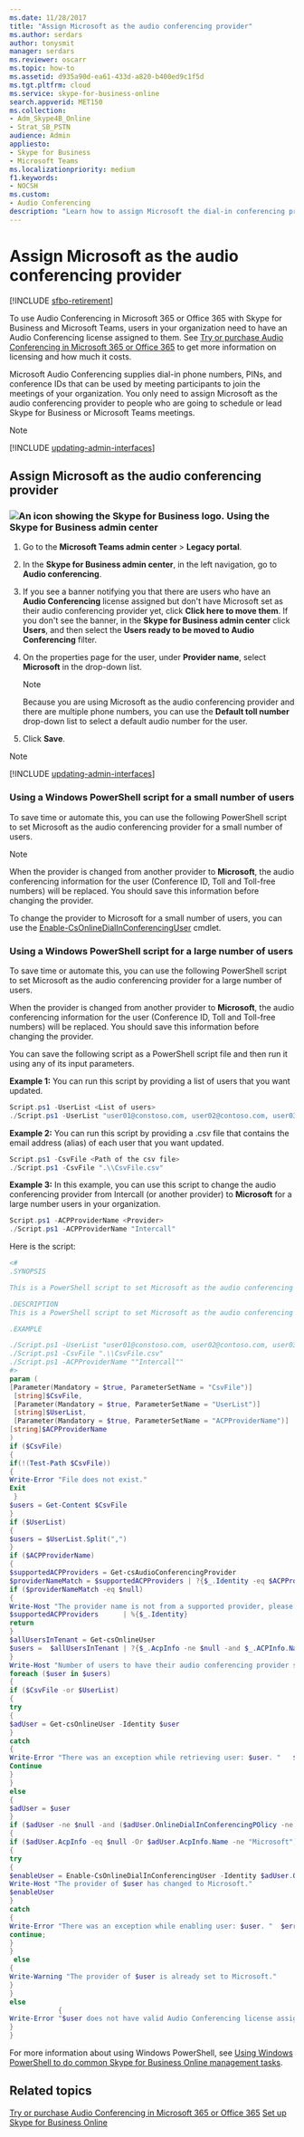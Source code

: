 ```yaml
---
ms.date: 11/28/2017
title: "Assign Microsoft as the audio conferencing provider"
ms.author: serdars
author: tonysmit
manager: serdars
ms.reviewer: oscarr
ms.topic: how-to
ms.assetid: d935a90d-ea61-433d-a820-b400ed9c1f5d
ms.tgt.pltfrm: cloud
ms.service: skype-for-business-online
search.appverid: MET150
ms.collection: 
- Adm_Skype4B_Online
- Strat_SB_PSTN
audience: Admin
appliesto:
- Skype for Business 
- Microsoft Teams
ms.localizationpriority: medium
f1.keywords:
- NOCSH
ms.custom:
- Audio Conferencing
description: "Learn how to assign Microsoft the dial-in conferencing provider for Skype for Business."
---
```

# Assign Microsoft as the audio conferencing provider

[!INCLUDE [sfbo-retirement](../../Hub/includes/sfbo-retirement.md)]

To use Audio Conferencing in Microsoft 365 or Office 365 with Skype for Business and Microsoft Teams, users in your organization need to have an Audio Conferencing license assigned to them. See [Try or purchase Audio Conferencing in Microsoft 365 or Office 365](try-or-purchase-audio-conferencing-in-office-365.md) to get more information on licensing and how much it costs.

Microsoft Audio Conferencing supplies dial-in phone numbers, PINs, and conference IDs that can be used by meeting participants to join the meetings of your organization. You only need to assign Microsoft as the audio conferencing provider to people who are going to schedule or lead Skype for Business or Microsoft Teams meetings.

> [!NOTE]
> [!INCLUDE [updating-admin-interfaces](../includes/updating-admin-interfaces.md)]
  
## Assign Microsoft as the audio conferencing provider

### ![An icon showing the Skype for Business logo.](../images/sfb-logo-30x30.png) Using the Skype for Business admin center

1. Go to the **Microsoft Teams admin center** > **Legacy portal**.
    
2. In the **Skype for Business admin center**, in the left navigation, go to **Audio conferencing**.
    
3. If you see a banner notifying you that there are users who have an **Audio Conferencing** license assigned but don't have Microsoft set as their audio conferencing provider yet, click **Click here to move them**. If you don't see the banner, in the **Skype for Business admin center** click **Users**, and then select the **Users ready to be moved to Audio Conferencing** filter.
    
4. On the properties page for the user, under **Provider name**, select **Microsoft** in the drop-down list.
    
    > [!NOTE]
    > Because you are using Microsoft as the audio conferencing provider and there are multiple phone numbers, you can use the **Default toll number** drop-down list to select a default audio number for the user.
  
5. Click **Save**.

> [!Note]
> [!INCLUDE [updating-admin-interfaces](../includes/updating-admin-interfaces.md)]
    
### Using a Windows PowerShell script for a small number of users

To save time or automate this, you can use the following PowerShell script to set Microsoft as the audio conferencing provider for a small number of users.

> [!NOTE]
> When the provider is changed from another provider to **Microsoft**, the audio conferencing information for the user (Conference ID, Toll and Toll-free numbers) will be replaced. You should save this information before changing the provider. 

  
To change the provider to Microsoft for a small number of users, you can use the  [Enable-CsOnlineDialInConferencingUser](/powershell/module/skype/Enable-CsOnlineDialInConferencingUser) cmdlet.
  

### Using a Windows PowerShell script for a large number of users
To save time or automate this, you can use the following PowerShell script to set Microsoft as the audio conferencing provider for a large number of users.

When the provider is changed from another provider to **Microsoft**, the audio conferencing information for the user (Conference ID, Toll and Toll-free numbers) will be replaced. You should save this information before changing the provider. 
  
You can save the following script as a PowerShell script file and then run it using any of its input parameters.

**Example 1:** You can run this script by providing a list of users that you want updated.
   
  ```PowerShell
Script.ps1 -UserList <List of users>
./Script.ps1 -UserList "user01@constoso.com, user02@contoso.com, user03@contoso.com"
  ```

**Example 2:** You can run this script by providing a .csv file that contains the email address (alias) of each user that you want updated.
   
  ```PowerShell
Script.ps1 -CsvFile <Path of the csv file>
./Script.ps1 -CsvFile ".\\CsvFile.csv"
  ```

**Example 3:** In this example, you can use this script to change the audio conferencing provider from Intercall (or another provider) to **Microsoft** for a large number users in your organization.
    
  ```PowerShell
  Script.ps1 -ACPProviderName <Provider>
  ./Script.ps1 -ACPProviderName "Intercall"
  ```
  Here is the script:

  ```PowerShell
  <#
  .SYNOPSIS

  This is a PowerShell script to set Microsoft as the audio conferencing provider of a set of users. It's required for applicable users to have a valid PSTN Conferencing license assigned before their provider is changed.

  .DESCRIPTION
  This is a PowerShell script to set Microsoft as the audio conferencing provider of a set of users. It's required for applicable users to have a valid PSTN Conferencing license assigned before their provider is changed.

  .EXAMPLE
  
  ./Script.ps1 -UserList "user01@constoso.com, user02@contoso.com, user03@contoso.com"
  ./Script.ps1 -CsvFile ".\\CsvFile.csv"
  ./Script.ps1 -ACPProviderName ""Intercall""
  #>
  param (
  [Parameter(Mandatory = $true, ParameterSetName = "CsvFile")]
   [string]$CsvFile,
   [Parameter(Mandatory = $true, ParameterSetName = "UserList")]
   [string]$UserList,
   [Parameter(Mandatory = $true, ParameterSetName = "ACPProviderName")]
  [string]$ACPProviderName
  )
  if ($CsvFile)
  {
  if(!(Test-Path $CsvFile))
  {
  Write-Error "File does not exist."
  Exit
   }
  $users = Get-Content $CsvFile
  }
  if ($UserList)
  {
  $users = $UserList.Split(",")
  }
  if ($ACPProviderName)
  {
  $supportedACPProviders = Get-csAudioConferencingProvider
  $providerNameMatch = $supportedACPProviders | ?{$_.Identity -eq $ACPProviderName}
  if ($providerNameMatch -eq $null)
  {
  Write-Host "The provider name is not from a supported provider, please use any of the following values: "
  $supportedACPProviders      | %{$_.Identity}
  return
  }
  $allUsersInTenant = Get-csOnlineUser
  $users =  $allUsersInTenant | ?{$_.AcpInfo -ne $null -and $_.ACPInfo.Name -eq $ACPProviderName}
  }
  Write-Host "Number of users to have their audio conferencing provider set to Microsoft: " $users.count
  foreach ($user in $users)
  {
  if ($CsvFile -or $UserList)
  {
  try
  {
  $adUser = Get-csOnlineUser -Identity $user
  }
  catch
  {
  Write-Error "There was an exception while retrieving user: $user. "   $error[0].Exception.Message
  Continue
  }
  }
  else
  {
  $adUser = $user
  }
  if ($adUser -ne $null -and ($adUser.OnlineDialInConferencingPOlicy -ne $null))
  {
  if ($adUser.AcpInfo -eq $null -Or $adUser.AcpInfo.Name -ne "Microsoft")
  {
  try
  {
  $enableUser = Enable-CsOnlineDialInConferencingUser -Identity $adUser.ObjectId -Tenant $adUser.TenantId -ReplaceProvider
  Write-Host "The provider of $user has changed to Microsoft."
  $enableUser
  }
  catch
  {
  Write-Error "There was an exception while enabling user: $user. "  $error[0].Exception.Message
  continue;
  }
  }
   else
  {
  Write-Warning "The provider of $user is already set to Microsoft."
  }
  }
  else
              {
  Write-Error "$user does not have valid Audio Conferencing license assigned."
  }
  }
  ```
For more information about using Windows PowerShell, see [Using Windows PowerShell to do common Skype for Business Online management tasks](../set-up-your-computer-for-windows-powershell/set-up-your-computer-for-windows-powershell.md).
  
## Related topics
[Try or purchase Audio Conferencing in Microsoft 365 or Office 365](../audio-conferencing-in-office-365/try-or-purchase-audio-conferencing-in-office-365.md)
[Set up Skype for Business Online](../set-up-skype-for-business-online/set-up-skype-for-business-online.md)

